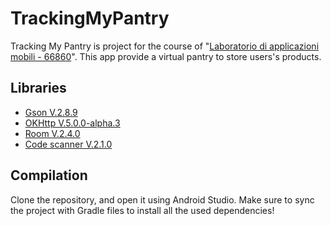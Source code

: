 # TrackingMyPantry

Tracking My Pantry is project for the course of "[Laboratorio di applicazioni mobili - 66860](https://www.unibo.it/it/didattica/insegnamenti/insegnamento/2020/367016)".
This app provide a virtual pantry to store users's products.

## Libraries

- [Gson V.2.8.9](https://github.com/google/gson)
- [OKHttp V.5.0.0-alpha.3](https://square.github.io/okhttp/)
- [Room V.2.4.0](https://developer.android.com/jetpack/androidx/releases/room)
- [Code scanner V.2.1.0](https://github.com/yuriy-budiyev/code-scanner)

## Compilation

Clone the repository, and open it using Android Studio. Make sure to sync the project with Gradle files to install all the used dependencies!